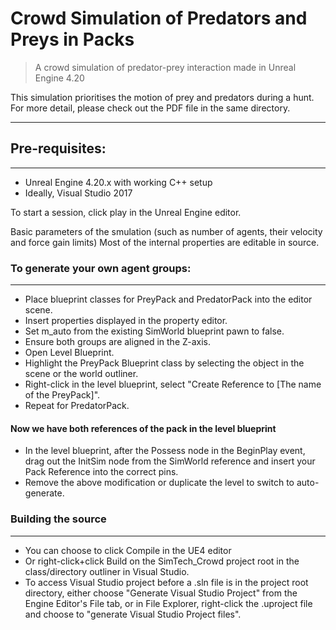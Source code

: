 # Crowd Simulation of Predators and Preys in Packs
> A crowd simulation of predator-prey interaction made in Unreal Engine 4.20

This simulation prioritises the motion of prey and predators during a hunt. For more detail, please check out the PDF file in the same directory.

___

## Pre-requisites:
___

- Unreal Engine 4.20.x with working C++ setup
- Ideally, Visual Studio 2017

To start a session, click play in the Unreal Engine editor.

Basic parameters of the smulation (such as number of agents, their velocity and force gain limits)
Most of the internal properties are editable in source.

### To generate your own agent groups: 
___

- Place blueprint classes for PreyPack and PredatorPack into the editor scene.  
- Insert properties displayed in the property editor.
- Set m_auto from the existing SimWorld blueprint pawn to false.
- Ensure both groups are aligned in the Z-axis.
- Open Level Blueprint.
- Highlight the PreyPack Blueprint class by selecting the object in the scene or the world outliner.
- Right-click in the level blueprint, select "Create Reference to [The name of the PreyPack]".
- Repeat for PredatorPack.
#### Now we have both references of the pack in the level blueprint
- In the level blueprint, after the Possess node in the BeginPlay event, drag out the InitSim node from the SimWorld reference and insert your Pack Reference into the correct pins.
- Remove the above modification or duplicate the level to switch to auto-generate.

### Building the source
___
- You can choose to click Compile in the UE4 editor
- Or right-click+click Build on the SimTech_Crowd project root in the class/directory outliner in Visual Studio.
- To access Visual Studio project before a .sln file is in the project root directory, either choose "Generate Visual Studio Project" from the Engine Editor's File tab, or in File Explorer, right-click the .uproject file and choose to "generate Visual Studio Project files".
